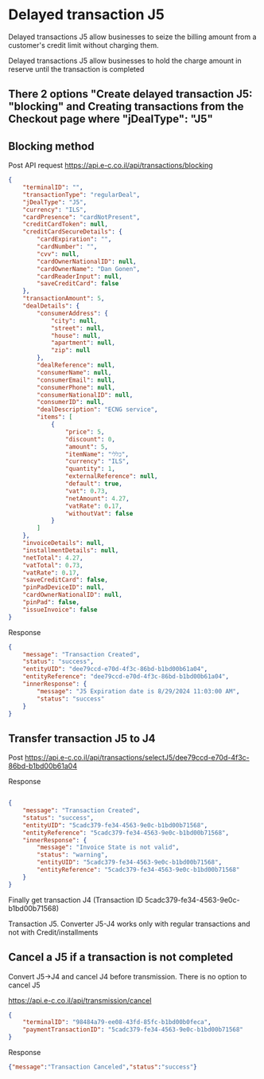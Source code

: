
Delayed transaction J5 
=================================================================

Delayed transactions J5 allow businesses to seize the billing amount from a customer's credit limit without charging them.

Delayed transactions  J5 allow businesses to hold the charge amount in reserve until the transaction is completed

There 2 options "Create delayed transaction J5: "blocking" and Creating transactions from the Checkout page where "jDealType": "J5"
---------------------------------------------------------------------------------------------------------------------------------------

Blocking method
-----------------
Post API request https://api.e-c.co.il/api/transactions/blocking   
```json
{
    "terminalID": "",
    "transactionType": "regularDeal",
    "jDealType": "J5",
    "currency": "ILS",
    "cardPresence": "cardNotPresent",
    "creditCardToken": null,
    "creditCardSecureDetails": {
        "cardExpiration": "",
        "cardNumber": "",
        "cvv": null,
        "cardOwnerNationalID": null,
        "cardOwnerName": "Dan Gonen",
        "cardReaderInput": null,
        "saveCreditCard": false
    },
    "transactionAmount": 5,
    "dealDetails": {
        "consumerAddress": {
            "city": null,
            "street": null,
            "house": null,
            "apartment": null,
            "zip": null
        },
        "dealReference": null,
        "consumerName": null,
        "consumerEmail": null,
        "consumerPhone": null,
        "consumerNationalID": null,
        "consumerID": null,
        "dealDescription": "ECNG service",
        "items": [
            {
                "price": 5,
                "discount": 0,
                "amount": 5,
                "itemName": "כללי",
                "currency": "ILS",
                "quantity": 1,
                "externalReference": null,
                "default": true,
                "vat": 0.73,
                "netAmount": 4.27,
                "vatRate": 0.17,
                "withoutVat": false
            }
        ]
    },
    "invoiceDetails": null,
    "installmentDetails": null,
    "netTotal": 4.27,
    "vatTotal": 0.73,
    "vatRate": 0.17,
    "saveCreditCard": false,
    "pinPadDeviceID": null,
    "cardOwnerNationalID": null,
    "pinPad": false,
    "issueInvoice": false
}
```

Response

```json
{
    "message": "Transaction Created",
    "status": "success",
    "entityUID": "dee79ccd-e70d-4f3c-86bd-b1bd00b61a04",
    "entityReference": "dee79ccd-e70d-4f3c-86bd-b1bd00b61a04",
    "innerResponse": {
        "message": "J5 Expiration date is 8/29/2024 11:03:00 AM",
        "status": "success"
    }
}
```

Transfer transaction J5 to J4
-----------------------------

Post https://api.e-c.co.il/api/transactions/selectJ5/dee79ccd-e70d-4f3c-86bd-b1bd00b61a04

Response 

```json

{
    "message": "Transaction Created",
    "status": "success",
    "entityUID": "5cadc379-fe34-4563-9e0c-b1bd00b71568",
    "entityReference": "5cadc379-fe34-4563-9e0c-b1bd00b71568",
    "innerResponse": {
        "message": "Invoice State is not valid",
        "status": "warning",
        "entityUID": "5cadc379-fe34-4563-9e0c-b1bd00b71568",
        "entityReference": "5cadc379-fe34-4563-9e0c-b1bd00b71568"
    }
}
```

Finally get transaction J4 (Transaction ID 5cadc379-fe34-4563-9e0c-b1bd00b71568)

Transaction J5. Converter J5-J4 works only with regular transactions and not with Credit/installments

Cancel a J5 if a transaction is not completed 
---------------------------------------------
Convert J5->J4 and cancel J4 before transmission. There is no option to cancel J5

https://api.e-c.co.il/api/transmission/cancel 
```json
{
    "terminalID": "98484a79-ee08-43fd-85fc-b1bd00b0feca",
    "paymentTransactionID": "5cadc379-fe34-4563-9e0c-b1bd00b71568"
}
```
Response

```json
{"message":"Transaction Canceled","status":"success"}
```
